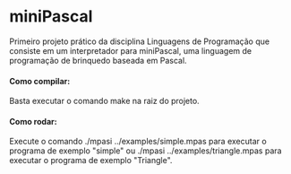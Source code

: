 # miniPascal
Primeiro projeto prático da disciplina Linguagens de Programação que consiste em um interpretador para miniPascal, uma linguagem de programação de brinquedo baseada em Pascal.

#### Como compilar:
Basta executar o comando make na raiz do projeto.

#### Como rodar:
Execute o comando ./mpasi ../examples/simple.mpas para executar o programa de exemplo "simple" ou ./mpasi ../examples/triangle.mpas para executar o programa de exemplo "Triangle".
